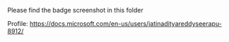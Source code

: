 Please find the badge screenshot in this folder

Profile: https://docs.microsoft.com/en-us/users/jatinadityareddyseerapu-8912/



